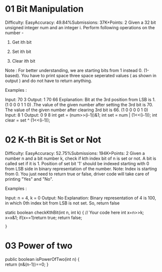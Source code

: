 # 01 Bit Manipulation
Difficulty: EasyAccuracy: 49.84%Submissions: 37K+Points: 2
Given a 32 bit unsigned integer num and an integer i. Perform following operations on the number - 

1. Get ith bit

2. Set ith bit

3. Clear ith bit

Note : For better understanding, we are starting bits from 1 instead 0. (1-based). You have to print space three space seperated values ( as shown in output ) and do not have to return anything.

Examples :

Input: 70 3
Output: 1 70 66
Explanation: Bit at the 3rd position from LSB is 1. (1 0 0 0 1 1 0) .The value of the given number after setting the 3rd bit is 70. The value of the given number after clearing 3rd bit is 66. (1 0 0 0 0 1 0)
Input: 8 1
Output: 0 9 8
  int get = (num>>(i-1))&1;
        int set = num | (1<<(i-1));
        int clear = set ^ (1<<(i-1));


# 02 K-th Bit is Set or Not
Difficulty: EasyAccuracy: 52.75%Submissions: 194K+Points: 2
Given a number n and a bit number k, check if kth index bit of n is set or not. A bit is called set if it is 1. Position of set bit '1' should be indexed starting with 0 from LSB side in binary representation of the number.
Note: Index is starting from 0. You just need to return true or false, driver code will take care of printing "Yes" and "No".

Examples : 

Input: n = 4, k = 0
Output: No
Explanation: Binary representation of 4 is 100, in which 0th index bit from LSB is not set. So, return false

 static boolean checkKthBit(int n, int k) {
        // Your code here
        int x=n>>k;
        x=x&1;
        if(x==1)return true;
        return false;
        
  
    }

# 03 Power of two
  public boolean isPowerOfTwo(int n) {   
        return (n&(n-1))==0;
    }